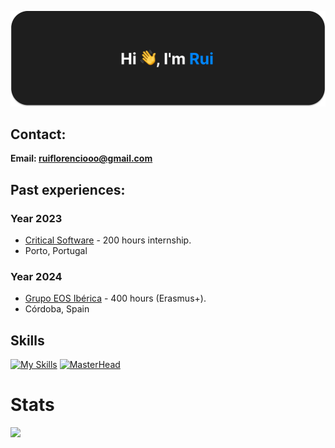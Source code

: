 [![MasterHead](./bannerPf.svg)]()

## Contact:
**Email: ruiflorenciooo@gmail.com**

## Past experiences:
### Year 2023
- [Critical Software](https://criticalsoftware.com/) - 200 hours internship.
- Porto, Portugal
### Year 2024
- [Grupo EOS Ibérica](https://eosiberica.es/) - 400 hours (Erasmus+).
- Córdoba, Spain

## Skills
[![My Skills](https://skillicons.dev/icons?i=dart,go,js,ts,react,nextjs,nodejs,express,flutter,mongodb,firebase,mysql,postgresql,postman,git,docker,figma,html,css,tailwind,bootstrap,arduino)]()
[![MasterHead](https://www.ruiflorencio.dev/api/github-stats)]()
<h1 align="left">Stats</h3>
<img height="400em" src="https://www.ruiflorencio.dev/api/github-stats"/>

